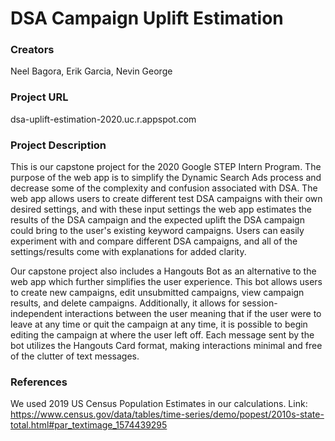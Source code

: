 # DSA Campaign Uplift Estimation

### Creators 
Neel Bagora, Erik Garcia, Nevin George

### Project URL 
dsa-uplift-estimation-2020.uc.r.appspot.com

### Project Description 
This is our capstone project for the 2020 Google STEP Intern Program. The purpose of the web app is to simplify the Dynamic Search Ads process and decrease some of the complexity and confusion associated with DSA. The web app allows users to create different test DSA campaigns with their own desired settings, and with these input settings the web app estimates the results of the DSA campaign and the expected uplift the DSA campaign could bring to the user's existing keyword campaigns. Users can easily experiment with and compare different DSA campaigns, and all of the settings/results come with explanations for added clarity.

Our capstone project also includes a Hangouts Bot as an alternative to the web app which further simplifies the user experience. This bot allows users to create new campaigns, edit unsubmitted campaigns, view campaign results, and delete campaigns. Additionally, it allows for session-independent interactions between the user meaning that if the user were to leave at any time or quit the campaign at any time, it is possible to begin editing the campaign at where the user left off. Each message sent by the bot utilizes the Hangouts Card format, making interactions minimal and free of the clutter of text messages. 

### References
We used 2019 US Census Population Estimates in our calculations.
Link: https://www.census.gov/data/tables/time-series/demo/popest/2010s-state-total.html#par_textimage_1574439295
